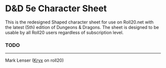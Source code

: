 # D&D 5e Character Sheet

This is the redesigned Shaped character sheet for use on Roll20.net with the latest (5th) edition of Dungeons & Dragons. The sheet is designed to be usable by all Roll20 users regardless of subscription level.

[PC]: http://i.imgur.com/li1ETpJ.jpg "PC sheet"
[NPC]: http://i.imgur.com/T2hbvnA.jpg "NPC sheet"
### TODO



---

Mark Lenser ([Kryx](https://app.roll20.net/users/277007/kryx) on roll20)